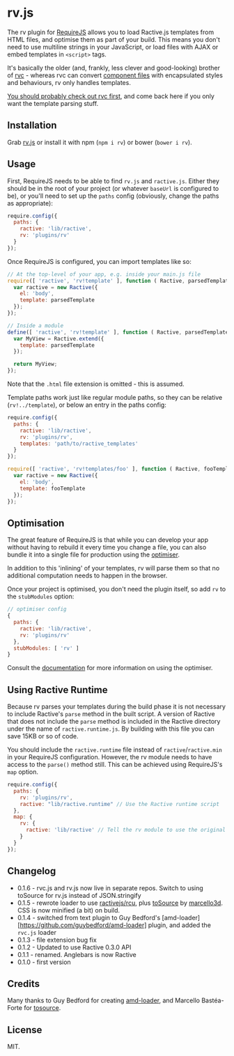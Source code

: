 # rv.js

The rv plugin for [RequireJS](requirejs.org) allows you to load Ractive.js templates from HTML files, and optimise them as part of your build. This means you don't need to use multiline strings in your JavaScript, or load files with AJAX or embed templates in `<script>` tags.

It's basically the older (and, frankly, less clever and good-looking) brother of [rvc](https://github.com/ractivejs/rvc) - whereas rvc can convert [component files](https://github.com/ractivejs/component-spec) with encapsulated styles and behaviours, rv only handles templates.

[You should probably check out rvc first](https://github.com/ractivejs/rvc), and come back here if you only want the template parsing stuff.


## Installation

Grab [rv.js](https://raw.githubusercontent.com/ractivejs/rv/master/rv.js) or install it with npm (`npm i rv`) or bower (`bower i rv`).


## Usage

First, RequireJS needs to be able to find `rv.js` and `ractive.js`. Either they should be in the root of your project (or whatever `baseUrl` is configured to be), or you'll need to set up the `paths` config (obviously, change the paths as appropriate):

```js
require.config({
  paths: {
    ractive: 'lib/ractive',
    rv: 'plugins/rv'
  }
});
```

Once RequireJS is configured, you can import templates like so:

```js
// At the top-level of your app, e.g. inside your main.js file
require([ 'ractive', 'rv!template' ], function ( Ractive, parsedTemplate ) {
  var ractive = new Ractive({
    el: 'body',
    template: parsedTemplate
  });
});

// Inside a module
define([ 'ractive', 'rv!template' ], function ( Ractive, parsedTemplate ) {
  var MyView = Ractive.extend({
    template: parsedTemplate
  });

  return MyView;
});
```

Note that the `.html` file extension is omitted - this is assumed.

Template paths work just like regular module paths, so they can be relative (`rv!../template`), or below an entry in the paths config:

```js
require.config({
  paths: {
    ractive: 'lib/ractive',
    rv: 'plugins/rv',
    templates: 'path/to/ractive_templates'
  }
});

require([ 'ractive', 'rv!templates/foo' ], function ( Ractive, fooTemplate ) {
  var ractive = new Ractive({
    el: 'body',
    template: fooTemplate
  });
});
```


## Optimisation

The great feature of RequireJS is that while you can develop your app without having to rebuild it every time you change a file, you can also bundle it into a single file for production using the [optimiser](http://requirejs.org/docs/optimization.html).

In addition to this 'inlining' of your templates, rv will parse them so that no additional computation needs to happen in the browser.

Once your project is optimised, you don't need the plugin itself, so add `rv` to the `stubModules` option:

```js
// optimiser config
{
  paths: {
    ractive: 'lib/ractive',
    rv: 'plugins/rv'
  },
  stubModules: [ 'rv' ]
}
```

Consult the [documentation](http://requirejs.org/docs/optimization.html) for more information on using the optimiser.

## Using Ractive Runtime

Because rv parses your templates during the build phase it is not necessary to include Ractive's `parse` method in the built script. A version of Ractive that does not include the `parse` method is included in the Ractive directory under the name of `ractive.runtime.js`. By building with this file you can save 15KB or so of code.

You should include the `ractive.runtime` file instead of `ractive`/`ractive.min` in your RequireJS configuration. However, the rv module needs to have access to the `parse()` method still. This can be achieved using RequireJS's `map` option.

```js
require.config({
  paths: {
    rv: 'plugins/rv',
    ractive: "lib/ractive.runtime" // Use the Ractive runtime script
  },
  map: {
    rv: {
      ractive: 'lib/ractive' // Tell the rv module to use the original version of Ractive, which includes the `parse()` method
    }
  }
});
```


## Changelog

* 0.1.6 - rvc.js and rv.js now live in separate repos. Switch to using toSource for rv.js instead of JSON.stringify
* 0.1.5 - rewrote loader to use [ractivejs/rcu](https://github.com/ractivejs/rcu), plus [toSource](https://github.com/marcello3d/node-tosource) by [marcello3d](https://github.com/marcello3d). CSS is now minified (a bit) on build.
* 0.1.4 - switched from text plugin to Guy Bedford's [amd-loader][https://github.com/guybedford/amd-loader] plugin, and added the `rvc.js` loader
* 0.1.3 - file extension bug fix
* 0.1.2 - Updated to use Ractive 0.3.0 API
* 0.1.1 - renamed. Anglebars is now Ractive
* 0.1.0 - first version


## Credits

Many thanks to Guy Bedford for creating [amd-loader](https://github.com/guybedford/amd-loader), and Marcello Bastéa-Forte for [tosource](https://github.com/marcello3d/node-tosource).


## License

MIT.
